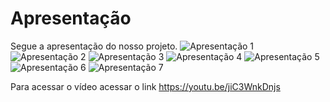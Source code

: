 # Apresentação


Segue a apresentação do nosso projeto.
![Apresentação 1](https://github.com/ICEI-PUC-Minas-PMV-ADS/pmv-ads-2023-2-e3-proj-mov-t4-pmvads-20232-e3-projmovt4-time4-medtime/assets/114196258/8d9aaa9b-9382-4e18-91b1-12fb052537e8)
![Apresentação 2](https://github.com/ICEI-PUC-Minas-PMV-ADS/pmv-ads-2023-2-e3-proj-mov-t4-pmvads-20232-e3-projmovt4-time4-medtime/assets/114196258/473d6520-3441-4dcc-a0ec-098fed5ec0b8)
![Apresentação 3](https://github.com/ICEI-PUC-Minas-PMV-ADS/pmv-ads-2023-2-e3-proj-mov-t4-pmvads-20232-e3-projmovt4-time4-medtime/assets/114196258/c0411bd5-a16b-4ef7-826e-5a3270821ada)
![Apresentação 4](https://github.com/ICEI-PUC-Minas-PMV-ADS/pmv-ads-2023-2-e3-proj-mov-t4-pmvads-20232-e3-projmovt4-time4-medtime/assets/114196258/5b87e7f3-a359-4213-bb18-0b74cd80552d)
![Apresentação 5](https://github.com/ICEI-PUC-Minas-PMV-ADS/pmv-ads-2023-2-e3-proj-mov-t4-pmvads-20232-e3-projmovt4-time4-medtime/assets/114196258/0a711bae-d826-4fd8-8270-a0bc69ddd358)
![Apresentação 6](https://github.com/ICEI-PUC-Minas-PMV-ADS/pmv-ads-2023-2-e3-proj-mov-t4-pmvads-20232-e3-projmovt4-time4-medtime/assets/114196258/b3711cb5-6a69-44da-807d-33a2c2117d44)
![Apresentação 7](https://github.com/ICEI-PUC-Minas-PMV-ADS/pmv-ads-2023-2-e3-proj-mov-t4-pmvads-20232-e3-projmovt4-time4-medtime/assets/114196258/85e303ad-9b83-4c7d-b21d-f5776c7c915f)

Para acessar o vídeo acessar o link <https://youtu.be/jiC3WnkDnjs>
